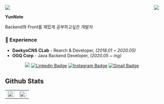 <div align="right">
   <img src="https://komarev.com/ghpvc/?username=yunnote&&style=flat-square" align="right" />
</div>  

<div>
   <img src="https://avatars.githubusercontent.com/u/52727797?s=120" />
   <p><strong>YunNote</strong></p>
   
   <p>Backend와 Front를 재밌게 공부하고싶은 개발자<p>
</div>




### 💫 Experience

- **DaekyoCNS CLab** - Rearch & Developer, *(2018.01 ~ 2020.05)*
- **OGQ Corp** - Java Backend Developer, *(2020.05 ~ ing)*



<div align=center>
  
<a href="https://velog.io/@yundleyundle" target="_blank"><img src="https://img.shields.io/badge/Velog-20c997?style=flat-square&logo=Vimeo&logoColor=white"/></a>
[![Linkedin Badge](https://img.shields.io/badge/-LinkedIn-blue?style=flat-square&logo=Linkedin&logoColor=white&link=https://www.linkedin.com/in/%EC%9C%A4%EC%A7%84-%EC%B5%9C-6a9092115/)](https://www.linkedin.com/in/%EC%9C%A4%EC%A7%84-%EC%B5%9C-6a9092115/)
[![Instagram Badge](https://img.shields.io/badge/-Instagram-dd2a7b?style=flat-square&logo=instagram&logoColor=white&link=https://www.instagram.com/lv.28_0c9y2j5/)](https://www.instagram.com/lv.28_0c9y2j5/) 
[![Gmail Badge](https://img.shields.io/badge/-Gmail-d14836?style=flat-square&logo=Gmail&logoColor=white&link=mailto:zzdd1558@gmail.com)](mailto:zzdd1558@gmail.com)
</div>


## Github Stats  
<table><tr><td valign="top" width="50%">

<img src="https://github-readme-stats.vercel.app/api?username=yunnote&show_icons=true&count_private=true&hide_border=true" align="left" style="width: 100%" />

</td><td valign="top" width="50%">

<img src="https://github-readme-stats.vercel.app/api/top-langs/?username=yunnote&hide_border=true&layout=compact" align="left" style="width: 100%" />

</td></tr></table>  

<br/>  
